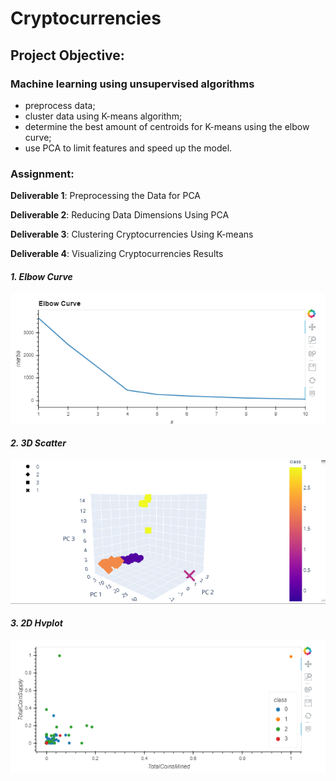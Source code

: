 # Cryptocurrencies

## Project Objective:

### Machine learning using unsupervised algorithms

* preprocess data;
* cluster data using K-means algorithm;
* determine the best amount of centroids for K-means using the elbow curve; 
* use PCA to limit features and speed up the model.

### Assignment:

**Deliverable 1**: Preprocessing the Data for PCA

**Deliverable 2**: Reducing Data Dimensions Using PCA

**Deliverable 3**: Clustering Cryptocurrencies Using K-means

**Deliverable 4**: Visualizing Cryptocurrencies Results

#### *1. Elbow Curve*

![](https://github.com/jojobear2020/Cryptocurrencies/blob/main/images/elbow_curve.PNG)

#### *2. 3D Scatter*

![](https://github.com/jojobear2020/Cryptocurrencies/blob/main/images/3-D_scatter.PNG)

#### *3. 2D Hvplot*

![](https://github.com/jojobear2020/Cryptocurrencies/blob/main/images/hvplot.table_image.PNG)

